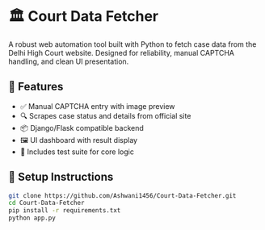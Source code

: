 # 🏛️ Court Data Fetcher

A robust web automation tool built with Python to fetch case data from the Delhi High Court website. Designed for reliability, manual CAPTCHA handling, and clean UI presentation.

## 🔧 Features
- ✅ Manual CAPTCHA entry with image preview
- 🔍 Scrapes case status and details from official site
- 📦 Django/Flask compatible backend
- 🖼️ UI dashboard with result display
- 🧪 Includes test suite for core logic

## 🚀 Setup Instructions

```bash
git clone https://github.com/Ashwani1456/Court-Data-Fetcher.git
cd Court-Data-Fetcher
pip install -r requirements.txt
python app.py
